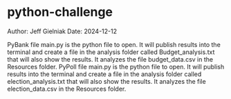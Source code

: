# python-challenge
Author: Jeff Gielniak
Date: 2024-12-12

PyBank file main.py is the python file to open.  It will publish results into the terminal and create a file in the analysis folder called Budget_analysis.txt that will also show the results.  It analyzes the file budget_data.csv in the Resources folder.
PyPoll file main.py is the python file to open.  It will publish results into the terminal and create a file in the analysis folder called election_analysis.txt that will also show the results. It analyzes the file election_data.csv in the Resources folder.
